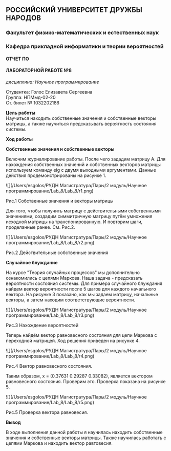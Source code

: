 ## РОССИЙСКИЙ УНИВЕРСИТЕТ ДРУЖБЫ НАРОДОВ  
### Факультет физико-математических и естественных наук  
### Кафедра прикладной информатики и теории вероятностей  


#### ОТЧЕТ ПО  
#### ЛАБОРАТОРНОЙ РАБОТЕ №8  

*дисциплина: Научное программирование*  

Студентка: Голос Елизавета Сергеевна  
Группа: НПМмд-02-20  
Ст. билет № 1032202186  


**Цель работы**  
Научиться находить собственные значения и собственные векторы матрицы, а также научиться предсказывать вероятность состояния системы.  

**Ход работы**  

**Собственные значения и собственные векторы**  

Включим журналирование работы. После чего зададим матрицу А. Для нахождения собственных значений и собственных векторов матрицы используем команду eig с двумя выходными аргументами. Данные действия продемонстрированы на рисунке 1.  


![](/Users/esgolos/РУДН Магистратура/Пары/2 модуль/Научное программирование/Lab_8/Lab_8/r1.png)  

Рис.1 Собственные значения и векторы матрицы  

Для того, чтобы получить матрицу с действительными собственными значениями, создадим симмитричную матрицу путём умножения исходной матрицы на транспонированную. И повторим шаги, проделанные ранее. См. Рис.2.  


![](/Users/esgolos/РУДН Магистратура/Пары/2 модуль/Научное программирование/Lab_8/Lab_8/r2.png)  

Рис.2 Действительные собственные значения  


**Случайное блуждание**  

На курсе "Теория случайных процессов" мы дополнительно ознакомились с цепями Маркова. Наша задача - предсказать вероятности состояния системы. Для примера случайного блуждания найдем вектор вероятности после 5 шагов для каждого начального вектора. На рисунке 3 показано, как мы задаем матрицу, начальные векторы, а затем находим соответствующие вероятности.  


![](/Users/esgolos/РУДН Магистратура/Пары/2 модуль/Научное программирование/Lab_8/Lab_8/r3.png)  

Рис.3 Нахождение вероятностей  

Теперь найдём вектор равновесного состояния для цепи Маркова с переходной матрицей. Ход решения приведен на рисунке 4.  

![](/Users/esgolos/РУДН Магистратура/Пары/2 модуль/Научное программирование/Lab_8/Lab_8/r4.png)  

Рис.4 Вектор равновесного состояния.  

Таким образом, x = (0.37631  0.29287  0.33082), является вектором равновесного состояния. Проверим это. Проверка показана на рисунке 5.  

![](/Users/esgolos/РУДН Магистратура/Пары/2 модуль/Научное программирование/Lab_8/Lab_8/r5.png)  


Рис.5 Проверка вектора равновесия.  


**Вывод**  

В ходе выполнения данной работы я научилась находить собственные значения и собственные векторы матрицы. Также научилась работать с цепями Маркова и находить вектор равтовесия.  